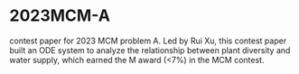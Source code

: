 # 2023MCM-A
contest paper for 2023 MCM problem A.
Led by Rui Xu, this contest paper built an ODE system to analyze the relationship between plant diversity and water supply, which earned the M award (<7%) in the MCM contest.
